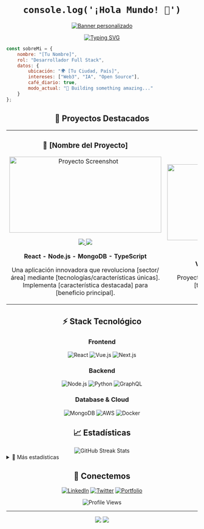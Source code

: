 <div align="center">
  
  # ```console.log('¡Hola Mundo! 👋')```
  
  [<img src="/api/placeholder/800/200" alt="Banner personalizado" />](Tu-portfolio-link)

  [![Typing SVG](https://readme-typing-svg.herokuapp.com?font=Fira+Code&pause=1000&color=00F726&random=false&width=435&lines=Desarrollador+Full+Stack;Entusiasta+de+la+tecnolog%C3%ADa;Siempre+aprendiendo+algo+nuevo)](https://git.io/typing-svg)
</div>

```javascript
const sobreMi = {
    nombre: "[Tu Nombre]",
    rol: "Desarrollador Full Stack",
    datos: {
        ubicación: "🌍 [Tu Ciudad, País]",
        intereses: ["Web3", "IA", "Open Source"],
        café_diario: true,
        modo_actual: "🚀 Building something amazing..."
    }
};
```

<div align="center">
  <h2>🎯 Proyectos Destacados</h2>
</div>

<table>
  <tr>
    <td width="50%">
      <h3 align="center">🌟 [Nombre del Proyecto]</h3>
      <div align="center">
        <img src="/api/placeholder/400/200" alt="Proyecto Screenshot" width="400" height="200"/>
        <p>
          <a href="github-repo-link" target="_blank">
            <img src="https://img.shields.io/badge/CÓDIGO-ff9?style=for-the-badge&logo=github&logoColor=black"/>
          </a>
          <a href="demo-link" target="_blank">
            <img src="https://img.shields.io/badge/DEMO-blue?style=for-the-badge&logoColor=white"/>
          </a>
        </p>
        <p><strong>React - Node.js - MongoDB - TypeScript</strong></p>
        <p>Una aplicación innovadora que revoluciona [sector/área] mediante [tecnologías/características únicas]. Implementa [característica destacada] para [beneficio principal].</p>
      </div>
    </td>
    <td width="50%">
      <h3 align="center">💫 [Segundo Proyecto]</h3>
      <div align="center">
        <img src="/api/placeholder/400/200" alt="Proyecto Screenshot" width="400" height="200"/>
        <p>
          <a href="github-repo-link" target="_blank">
            <img src="https://img.shields.io/badge/CÓDIGO-ff9?style=for-the-badge&logo=github&logoColor=black"/>
          </a>
          <a href="demo-link" target="_blank">
            <img src="https://img.shields.io/badge/DEMO-blue?style=for-the-badge&logoColor=white"/>
          </a>
        </p>
        <p><strong>Vue.js - Firebase - TailwindCSS</strong></p>
        <p>Proyecto que [descripción impactante]. Utiliza [tecnología] para [solución única].</p>
      </div>
    </td>
  </tr>
</table>

<div align="center">
  <h2>⚡ Stack Tecnológico</h2>
</div>

<div align="center">
  
  ### Frontend
  ![React](https://img.shields.io/badge/-React-61DAFB?style=for-the-badge&logo=react&logoColor=black)
  ![Vue.js](https://img.shields.io/badge/-Vue.js-4FC08D?style=for-the-badge&logo=vue.js&logoColor=white)
  ![Next.js](https://img.shields.io/badge/-Next.js-000000?style=for-the-badge&logo=next.js&logoColor=white)
  
  ### Backend
  ![Node.js](https://img.shields.io/badge/-Node.js-339933?style=for-the-badge&logo=node.js&logoColor=white)
  ![Python](https://img.shields.io/badge/-Python-3776AB?style=for-the-badge&logo=python&logoColor=white)
  ![GraphQL](https://img.shields.io/badge/-GraphQL-E10098?style=for-the-badge&logo=graphql&logoColor=white)
  
  ### Database & Cloud
  ![MongoDB](https://img.shields.io/badge/-MongoDB-47A248?style=for-the-badge&logo=mongodb&logoColor=white)
  ![AWS](https://img.shields.io/badge/-AWS-232F3E?style=for-the-badge&logo=amazon-aws&logoColor=white)
  ![Docker](https://img.shields.io/badge/-Docker-2496ED?style=for-the-badge&logo=docker&logoColor=white)
</div>

<div align="center">
  <h2>📈 Estadísticas</h2>
</div>

<div align="center">
  <img src="https://github-readme-streak-stats.herokuapp.com/?user=TuUsuario&theme=radical" alt="GitHub Streak Stats" />
</div>

<details>
  <summary>🌟 Más estadísticas</summary>
  <div align="center">
    <img src="https://github-readme-stats.vercel.app/api?username=TuUsuario&show_icons=true&theme=radical" alt="GitHub Stats" />
    <img src="https://github-readme-stats.vercel.app/api/top-langs/?username=TuUsuario&layout=compact&theme=radical" alt="Top Languages" />
  </div>
</details>

<div align="center">
  <h2>🤝 Conectemos</h2>
  
  [![LinkedIn](https://img.shields.io/badge/-LINKEDIN-0077B5?style=for-the-badge&logo=linkedin&logoColor=white)](Tu-linkedIn)
  [![Twitter](https://img.shields.io/badge/-TWITTER-1DA1F2?style=for-the-badge&logo=twitter&logoColor=white)](Tu-twitter)
  [![Portfolio](https://img.shields.io/badge/-PORTFOLIO-000000?style=for-the-badge&logo=safari&logoColor=white)](Tu-portfolio)
  
  ![Profile Views](https://komarev.com/ghpvc/?username=TuUsuario&color=blueviolet&style=for-the-badge)
</div>

---

<div align="center">
  <img src="https://forthebadge.com/images/badges/built-with-love.svg"/>
  <img src="https://forthebadge.com/images/badges/powered-by-coffee.svg"/>
</div>
